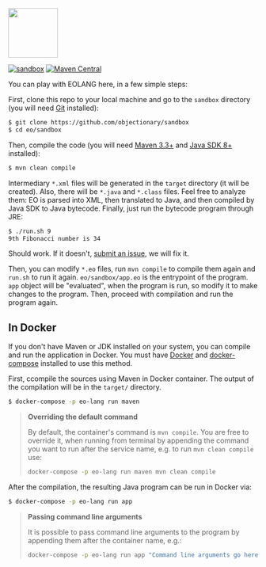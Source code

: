 <img src="https://www.yegor256.com/images/books/elegant-objects/cactus.svg" height="100px" />

[![sandbox](https://github.com/objectionary/sandbox/actions/workflows/sandbox.yml/badge.svg?branch=master)](https://github.com/objectionary/sandbox/actions/workflows/sandbox.yml)
[![Maven Central](https://img.shields.io/maven-central/v/org.eolang/eo-maven-plugin.svg)](https://maven-badges.herokuapp.com/maven-central/org.eolang/eo-maven-plugin)

You can play with EOLANG here, in a few simple steps:

First, clone this repo to your local machine and go
to the `sandbox` directory (you will need
[Git](https://git-scm.com/book/en/v2/Getting-Started-Installing-Git)
installed):

```bash
$ git clone https://github.com/objectionary/sandbox
$ cd eo/sandbox
```

Then, compile the code (you will need [Maven 3.3+](https://maven.apache.org/)
and [Java SDK 8+](https://www.java.com/en/download/) installed):

```bash
$ mvn clean compile
```

Intermediary `*.xml` files will be generated in the `target` directory (it will
be created). Also, there will be `*.java` and `*.class` files. Feel free to analyze
them: EO is parsed into XML, then translated to Java, and then compiled
by Java SDK to Java bytecode. Finally, just run the bytecode program through JRE:

```bash
$ ./run.sh 9
9th Fibonacci number is 34
```

Should work. If it doesn't, [submit an issue](https://github.com/objectionary/sandbox/issues),
we will fix it.

Then, you can modify `*.eo` files, run `mvn compile` to compile them
again and `run.sh` to run it again.
`eo/sandbox/app.eo` is the entrypoint of the program. `app` object will be "evaluated", when the program is run, so modify it to make changes to the program. Then, proceed with compilation and run the program again.

## In Docker

If you don't have Maven or JDK installed on your system, you can compile and run the application in Docker. You must have [Docker](https://docs.docker.com/get-docker/) and [docker-compose](https://docs.docker.com/compose/install/) installed to use this method.

First, ccompile the sources using Maven in Docker container. The output of the compilation will be in the `target/` directory.

```bash
$ docker-compose -p eo-lang run maven
```

> **Overriding the default command**
>
> By default, the container's command is `mvn compile`. You are free to override it, when running from terminal by appending the command you want to run after the service name, e.g. to run `mvn clean compile` use:
> ```bash
> docker-compose -p eo-lang run maven mvn clean compile
> ```

After the compilation, the resulting Java program can be run in Docker via:

```bash
$ docker-compose -p eo-lang run app
```

> **Passing command line arguments**
>
> It is possible to pass command line arguments to the program by appending them after the container name, e.g.:
> ```bash
> docker-compose -p eo-lang run app "Command line arguments go here" 10
> ```
